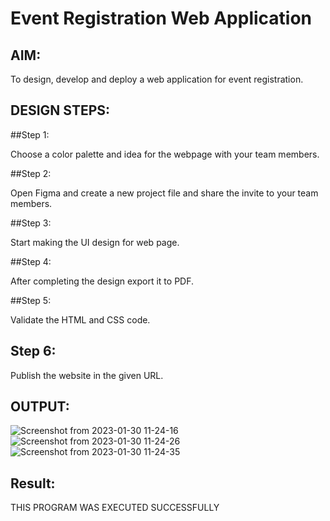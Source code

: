 # Event Registration Web Application

## AIM:
To design, develop and deploy a web application for event registration.

## DESIGN STEPS:
##Step 1:

Choose a color palette and idea for the webpage with your team members.

##Step 2:

Open Figma and create a new project file and share the invite to your team members.

##Step 3:

Start making the UI design for web page.

##Step 4:

After completing the design export it to PDF.

##Step 5:

Validate the HTML and CSS code.

## Step 6:

Publish the website in the given URL.

## OUTPUT:
![Screenshot from 2023-01-30 11-24-16](https://user-images.githubusercontent.com/118781418/215398338-6147e473-8da1-4ed5-84c6-e0a5ee13be0f.png)
![Screenshot from 2023-01-30 11-24-26](https://user-images.githubusercontent.com/118781418/215398395-8f3911c7-ab94-4bee-852e-505f119e511a.png)
![Screenshot from 2023-01-30 11-24-35](https://user-images.githubusercontent.com/118781418/215398484-14b6f852-b95e-4155-b6ed-29a81ba24c10.png)


## Result:
THIS PROGRAM WAS EXECUTED SUCCESSFULLY
